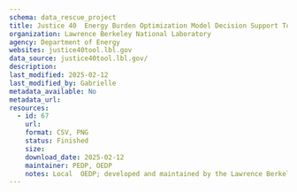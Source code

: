 ```yaml
---
schema: data_rescue_project 
title: Justice 40  Energy Burden Optimization Model Decision Support Tool
organization: Lawrence Berkeley National Laboratory
agency: Department of Energy
websites: justice40tool.lbl.gov
data_source: justice40tool.lbl.gov/
description: 
last_modified: 2025-02-12
last_modified_by: Gabrielle
metadata_available: No
metadata_url: 
resources:
  - id: 67
    url: 
    format: CSV, PNG
    status: Finished
    size: 
    download_date: 2025-02-12
    maintainer: PEDP, OEDP
    notes: Local  OEDP; developed and maintained by the Lawrence Berkeley National Laboratory in partnership with the US Department of Energy (DOE) Office of Economic Impact and Diversity, under the J40 initiative.
---
```

